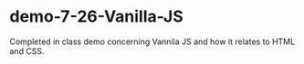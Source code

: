 # demo-7-26-Vanilla-JS

Completed in class demo concerning Vannila JS and how it relates to HTML and CSS.
